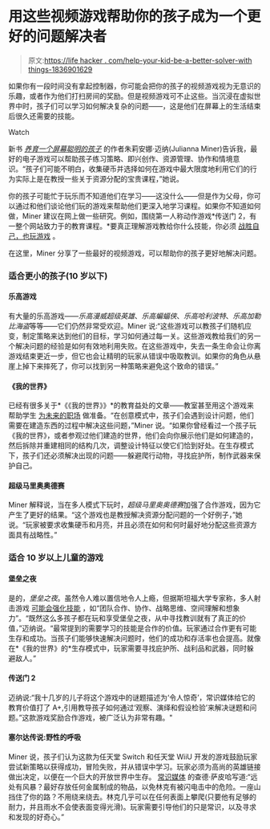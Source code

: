 # 用这些视频游戏帮助你的孩子成为一个更好的问题解决者

> 原文:[https://life hacker . com/help-your-kid-be-a-better-solver-with things-1836901629](https://lifehacker.com/help-your-kid-become-a-better-problem-solver-with-these-1836901629)

如果你有一段时间没有拿起控制器，你可能会把你的孩子的视频游戏视为无意识的乐趣，或者作为他们打扫房间的奖励。但是视频游戏可不止这些。当沉浸在虚拟世界中时，孩子们可以学习如何解决复杂的问题——，这是他们在屏幕上的生活结束后很久还需要的技能。

Watch

新书 [*养育一个屏幕聪明的孩子*](https://www.amazon.com/Raising-Screen-Smart-Kid-Embrace-Digital/dp/0143132075?asc_campaign=InlineText&asc_refurl=https://lifehacker.com/help-your-kid-become-a-better-problem-solver-with-these-1836901629&asc_source=&tag=kinjalifehackerlink-20) 的作者朱莉安娜·迈纳(Julianna Miner)告诉我，最好的电子游戏可以帮助孩子练习策略、即兴创作、资源管理、协作和情境意识。“孩子们可能不明白，收集硬币并选择如何在游戏中最大限度地利用它们的行为实际上是在教授一些关于资源分配的宝贵课程，”她说。

你的孩子可能忙于玩乐而不知道他们在学习——这没什么——但是作为父母，你可以通过和他们谈论他们玩的游戏来帮助他们更深入地学习课程。如果你不知道如何做，Miner 建议在网上做一些研究。例如，围绕第一人称动作游戏*传送门 2，有一整个网站致力于的教育课程。*要真正理解游戏教给你什么技能，你必须 [战胜自己，也玩游戏](https://offspring.lifehacker.com/get-over-yourself-and-play-video-games-with-your-kid-1835336813) 。

在这里，Miner 分享了一些最好的视频游戏，可以帮助你的孩子更好地解决问题。

### **适合更小的孩子(10 岁以下)**

#### **乐高游戏**

有大量的乐高游戏——*乐高漫威超级英雄*、*乐高蝙蝠侠*、*乐高哈利波特*、*乐高加勒比海盗*等等——它们仍然非常受欢迎。Miner 说:“这些游戏可以教孩子们随机应变，制定策略来达到他们的目标，学习如何通过每一关。这些游戏教给我们的另一个解决问题的经验是如何有效地利用失败。在这些游戏中，失去一条生命会让你离游戏结束更近一步，但它也会让精明的玩家从错误中吸取教训。如果你的角色从悬崖上掉下来摔死了，你可以找到另一种策略来避免这个致命的错误。”

#### **《我的世界》**

已经有很多关于*《《我的世界》》*的教育益处的文章——教室甚至用这个游戏来帮助学生 [为未来的职场](https://education.minecraft.net/) 做准备。“在创意模式中，孩子们会遇到设计问题，他们需要在建造东西的过程中解决这些问题，”Miner 说。“如果你曾经看过一个孩子玩《我的世界》，或者参观过他们建造的世界，他们会向你展示他们是如何建造的，然后拆除并重建相同的结构几次，调整设计特征以使它们恰到好处。在生存模式下，孩子们还必须解决出现的问题——躲避爬行动物，寻找庇护所，制作武器来保护自己。

#### **超级马里奥奥德赛**

Miner 解释说，当在多人模式下玩时，*超级马里奥奥德赛*加强了合作游戏，因为它产生了更好的结果。“这个游戏也是教授解决资源分配问题的一个好例子，”她说。“玩家被要求收集硬币和月亮，并且必须在如何和何时最好地分配这些资源方面具有战略性。”

### **适合 10 岁以上儿童的游戏**

#### **堡垒之夜**

是的，*堡垒之夜*。虽然令人难以置信地令人上瘾，但据斯坦福大学专家称，多人射击游戏 [可能会强化技能](https://blogs.edweek.org/edweek/DigitalEducation/2018/05/stanford_experts_take_on_fortn.html) ，如“团队合作、协作、战略思维、空间理解和想象力”。“既然这么多孩子都在玩和享受堡垒之夜，从中寻找教训就有了真正的价值，”迈纳说。“最常提到的需要学习的技能是合作的价值。玩家通过合作更有可能生存和成功。当孩子们能够快速解决问题时，他们的成功和存活率也会提高。就像在*《我的世界》的*生存模式中，玩家需要寻找庇护所、战利品和武器，同时躲避敌人。”

#### **传送门 2**

迈纳说:“我十几岁的儿子将这个游戏中的谜题描述为‘令人惊奇’，常识媒体给它的教育价值打了 A+,引用教导孩子如何通过‘观察、演绎和假设检验’来解决谜题和问题。”这款游戏奖励合作游戏，被广泛认为非常有趣。"

#### **塞尔达传说:野性的呼吸**

Miner 说，孩子们认为这款为任天堂 Switch 和任天堂 WiiU 开发的游戏鼓励玩家尝试新策略以获得成功，冒险失败，并从错误中学习。玩家必须为高尚的英雄链接做出决定，以便在一个巨大的开放世界中生存。 [常识媒体](https://www.commonsensemedia.org/game-reviews/the-legend-of-zelda-breath-of-the-wild) 的查德·萨皮哈写道:“远处有风暴？最好存放任何金属制成的物品，以免林克有被闪电击中的危险。一座山挡住了你的路？不用绕来绕去。林克几乎可以在任何表面上攀爬(只要他有足够的耐力，并且雨水不会使表面变得光滑)。玩家需要引导他们的只是常识，以及寻求和发现的好奇心。”